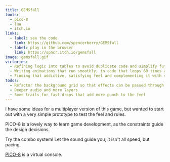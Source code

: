 ```yaml
---
title: GEMSfall
tools:
  - pico-8
  - lua
  - itch.io
links:
  - label: see the code
    link: https://github.com/spencerberry/GEMSfall
  - label: play in the browser
    link: https://spncr.itch.io/gemsfall
image: gemsfall.gif
victories:
  - Refining logic into tables to avoid duplicate code and simplify future features (cells, the block, the board)
  - Writing animations that run smoothly, in code that loops 60 times a second
  - Finding that addictive, satisfying feel and complementing it with sound and mechanics
todos:
  - Refactor the background grid so that effects can be passed through it
  - Deeper audio and more layers
  - Some trails for fast drops that add more punch to the feel
---
```


I have some ideas for a multiplayer version of this game, but wanted to start out with a very simple prototype to test the feel and rules.

PICO-8 is a lovely way to learn game development, as the constraints guide the design decisions.

Try the combo system! Let the sound guide you, it isn't all speed, but pacing.

[PICO-8](https://www.lexaloffle.com/pico-8.php "PICO-8 Fantasy Console") is a virtual console.
